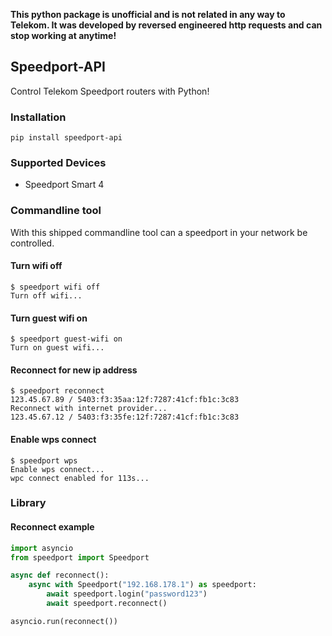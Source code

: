 **This python package is unofficial and is not related in any way to Telekom. It was developed by reversed engineered http requests and can stop working at anytime!**
  
## Speedport-API
Control Telekom Speedport routers with Python!
### Installation
```commandline
pip install speedport-api
```

### Supported Devices
* Speedport Smart 4

### Commandline tool
With this shipped commandline tool can a speedport in your network be controlled.

#### Turn wifi off
```commandline
$ speedport wifi off
Turn off wifi...
```

#### Turn guest wifi on
```commandline
$ speedport guest-wifi on
Turn on guest wifi...
```

#### Reconnect for new ip address
```commandline
$ speedport reconnect
123.45.67.89 / 5403:f3:35aa:12f:7287:41cf:fb1c:3c83
Reconnect with internet provider...
123.45.67.12 / 5403:f3:35fe:12f:7287:41cf:fb1c:3c83
```

#### Enable wps connect
```commandline
$ speedport wps
Enable wps connect...
wpc connect enabled for 113s...
```

### Library

#### Reconnect example
```python
import asyncio
from speedport import Speedport

async def reconnect():
    async with Speedport("192.168.178.1") as speedport:
        await speedport.login("password123")
        await speedport.reconnect()

asyncio.run(reconnect())
```
